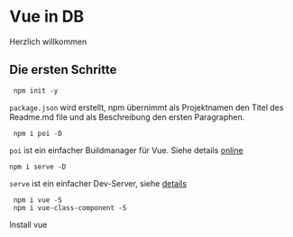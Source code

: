 # Vue in DB
Herzlich willkommen

## Die ersten Schritte

``` 
 npm init -y     
```

`package.json` wird erstellt, npm übernimmt als Projektnamen 
den Titel des Readme.md file und als Beschreibung den ersten Paragraphen.


```
 npm i poi -D
```

`poi` ist ein einfacher Buildmanager für Vue. Siehe details [online](https://github.com/egoist/poi)

``` 
npm i serve -D
```

`serve` ist ein einfacher Dev-Server, siehe [details](https://www.npmjs.com/package/serve)

``` 
 npm i vue -S
 npm i vue-class-component -S
```

Install vue